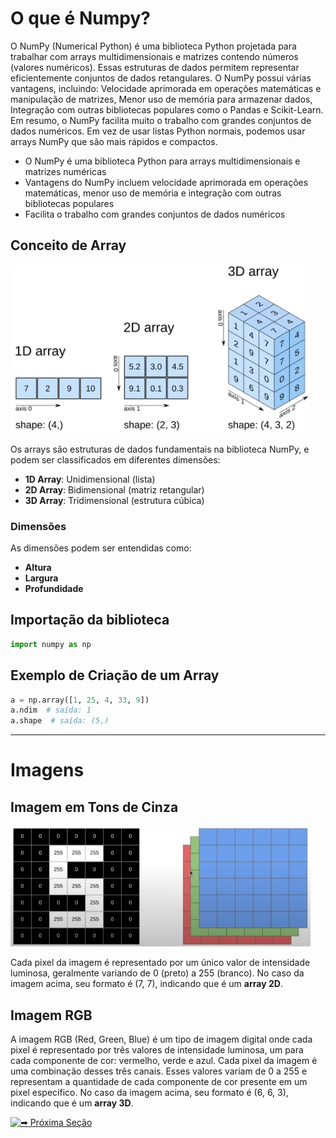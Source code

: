 # O que é Numpy?
O NumPy (Numerical Python) é uma biblioteca Python projetada para trabalhar com arrays multidimensionais e matrizes contendo números (valores numéricos). Essas estruturas de dados permitem representar eficientemente conjuntos de dados retangulares. O NumPy possui várias vantagens, incluindo: Velocidade aprimorada em operações matemáticas e manipulação de matrizes, Menor uso de memória para armazenar dados, Integração com outras bibliotecas populares como o Pandas e Scikit-Learn. Em resumo, o NumPy facilita muito o trabalho com grandes conjuntos de dados numéricos. Em vez de usar listas Python normais, podemos usar arrays NumPy que são mais rápidos e compactos.

- O NumPy é uma biblioteca Python para arrays multidimensionais e matrizes numéricas
- Vantagens do NumPy incluem velocidade aprimorada em operações matemáticas, menor uso de memória e integração com outras bibliotecas populares
- Facilita o trabalho com grandes conjuntos de dados numéricos


## Conceito de Array
![alt text](image.png)

Os arrays são estruturas de dados fundamentais na biblioteca NumPy, e podem ser classificados em diferentes dimensões:

- **1D Array**: Unidimensional (lista)
- **2D Array**: Bidimensional (matriz retangular)
- **3D Array**: Tridimensional (estrutura cúbica)

### Dimensões

As dimensões podem ser entendidas como:
- **Altura**
- **Largura**
- **Profundidade**


## Importação da biblioteca
```python
import numpy as np
```

## Exemplo de Criação de um Array
```python
a = np.array([1, 25, 4, 33, 9])
a.ndim  # saída: 1
a.shape  # saída: (5,)
``` 

-----------------------------------------

# Imagens

## Imagem em Tons de Cinza

![alt text](image-1.png)

Cada pixel da imagem é representado por um único valor de intensidade luminosa, geralmente variando de 0 (preto) a 255 (branco). 
No caso da imagem acima, seu formato é (7, 7), indicando que é um **array 2D**.

## Imagem RGB

A imagem RGB (Red, Green, Blue) é um tipo de imagem digital onde cada pixel é representado por três valores de intensidade luminosa, um para cada componente de cor: vermelho, verde e azul.
Cada pixel da imagem é uma combinação desses três canais. Esses valores variam de 0 a 255 e representam a quantidade de cada componente de cor presente em um pixel específico.
No caso da imagem acima, seu formato é (6, 6, 3), indicando que é um **array 3D**.

[![➡ Próxima Seção](https://img.shields.io/badge/-%E2%9E%A1_Pr%C3%B3xima_Se%C3%A7%C3%A3o:_Opera%C3%A7%C3%B5es_Matem%C3%A1ticas_com_Numpy-blue?style=for-the-badge&color=007BFF)](https://github.com/biankyrou/data-science-lab/blob/main/Guia%20de%20Estudos/3-%20Numpy/2-%20Opera%C3%A7%C3%B5es%20Matem%C3%A1ticas.md)


